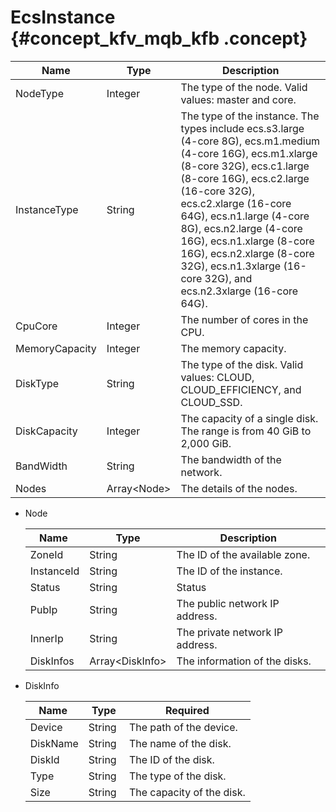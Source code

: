 # EcsInstance {#concept_kfv_mqb_kfb .concept}

|Name|Type|Description|
|----|----|-----------|
|NodeType|Integer|The type of the node. Valid values: master and core.|
|InstanceType|String|The type of the instance. The types include ecs.s3.large \(4-core 8G\), ecs.m1.medium \(4-core 16G\), ecs.m1.xlarge \(8-core 32G\), ecs.c1.large \(8-core 16G\), ecs.c2.large \(16-core 32G\), ecs.c2.xlarge \(16-core 64G\), ecs.n1.large \(4-core 8G\), ecs.n2.large \(4-core 16G\), ecs.n1.xlarge \(8-core 16G\), ecs.n2.xlarge \(8-core 32G\), ecs.n1.3xlarge \(16-core 32G\), and ecs.n2.3xlarge \(16-core 64G\).|
|CpuCore|Integer|The number of cores in the CPU.|
|MemoryCapacity|Integer|The memory capacity.|
|DiskType|String|The type of the disk. Valid values: CLOUD, CLOUD\_EFFICIENCY, and CLOUD\_SSD.|
|DiskCapacity|Integer|The capacity of a single disk. The range is from 40 GiB to 2,000 GiB.|
|BandWidth|String |The bandwidth of the network.|
|Nodes|Array<Node\>|The details of the nodes.|

-   Node

    |Name |Type|Description|
    |-----|----|-----------|
    |ZoneId |String|The ID of the available zone.|
    |InstanceId|String|The ID of the instance.|
    |Status|String|Status|
    |PubIp|String|The public network IP address.|
    |InnerIp|String |The private network IP address.|
    |DiskInfos|Array<DiskInfo\>|The information of the disks.|

-   DiskInfo

    |Name |Type|Required|
    |-----|----|--------|
    |Device |String|The path of the device.|
    |DiskName|String|The name of the disk.|
    |DiskId|String|The ID of the disk.|
    |Type|String|The type of the disk.|
    |Size|String |The capacity of the disk.|



